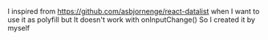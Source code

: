 I inspired from https://github.com/asbjornenge/react-datalist
when I want to use it as polyfill but It doesn't work with onInputChange()
So I created it by myself 
